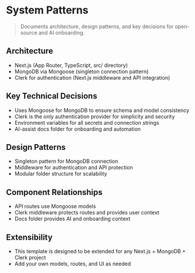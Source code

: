 # System Patterns

> Documents architecture, design patterns, and key decisions for open-source and AI onboarding.

## Architecture
- Next.js (App Router, TypeScript, src/ directory)
- MongoDB via Mongoose (singleton connection pattern)
- Clerk for authentication (Next.js middleware and API integration)

## Key Technical Decisions
- Uses Mongoose for MongoDB to ensure schema and model consistency
- Clerk is the only authentication provider for simplicity and security
- Environment variables for all secrets and connection strings
- AI-assist docs folder for onboarding and automation

## Design Patterns
- Singleton pattern for MongoDB connection
- Middleware for authentication and API protection
- Modular folder structure for scalability

## Component Relationships
- API routes use Mongoose models
- Clerk middleware protects routes and provides user context
- Docs folder provides AI and onboarding context

## Extensibility
- This template is designed to be extended for any Next.js + MongoDB + Clerk project
- Add your own models, routes, and UI as needed 